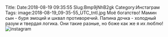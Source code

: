 Title:
Date:2018-08-19 09:35:55
Slug:Bmp9jNhB2gk
Category:Инстаграм
Tags:
image:2018-08-19_09-35-55_UTC_tntl.jpg
Моё богатство! Мамин сын - буря эмоций и шквал противоречий. Папина дочка - холодный разум и твердая логика. Они такие разные, но боже как же я их люблю!
![instagram]({attach}images/2018-08-19_09-35-55_UTC.jpg)
